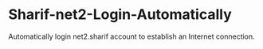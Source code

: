 # Sharif-net2-Login-Automatically
Automatically login net2.sharif account to establish an Internet connection.
